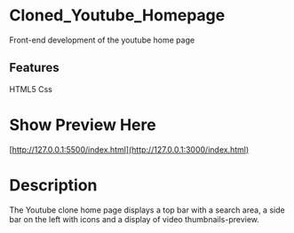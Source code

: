 # Cloned_Youtube_Homepage

Front-end development of the youtube home page

## Features

HTML5
Css

 # Show Preview Here
[http://127.0.0.1:5500/index.html](http://127.0.0.1:3000/index.html)

# Description

The Youtube clone home page displays a top bar with a search area, a side bar on the left with icons  and a display of video thumbnails-preview.
